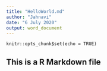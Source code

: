 ```yaml
---
title: "HelloWorld.md"
author: "Jahnavi"
date: "6 July 2020"
output: word_document
---
```


```{r setup, include=FALSE}
knitr::opts_chunk$set(echo = TRUE)
```

## This is a R Markdown file

